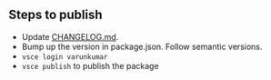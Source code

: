 ## Steps to publish
- Update [CHANGELOG.md](./CHANGELOG.md).
- Bump up the version in package.json. Follow semantic versions.
- `vsce login varunkumar`
- `vsce publish` to publish the package